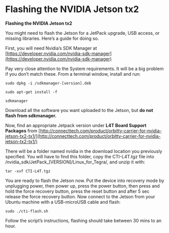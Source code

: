 # Flashing the NVIDIA Jetson tx2

**Flashing the NVIDIA Jetson tx2**

You might need to flash the Jetson for a JetPack upgrade, USB access, or missing libraries. Here’s a guide for doing so.

First, you will need Nvidia’s SDK Manager at [https://developer.nvidia.com/nvidia-sdk-manager](https://developer.nvidia.com/nvidia-sdk-manager)

Pay very close attention to the System requirements. It will be a big problem if you don’t match these. From a terminal window, install and run: 

`sudo dpkg -i /sdkmanager-[version].deb`

`sudo apt-get install -f`

`sdkmanager`

Download all the software you want uploaded to the Jetson, but **do not flash from sdkmanager.**

Now, find an appropriate Jetpack version under **L4T Board Support Packages** from [http://connecttech.com/product/orbitty-carrier-for-nvidia-jetson-tx2-tx1/](http://connecttech.com/product/orbitty-carrier-for-nvidia-jetson-tx2-tx1/)

There will be a folder named nvidia in the download location you previously specified. You will have to find this folder, copy the CTI-L4T.tgz file into /nvidia\_sdk/JetPack\_\[VERSION\]/Linux\_for\_Tegra/, and unzip it with:

`tar -xvf CTI-L4T.tgz`

You are ready to flash the Jetson now. Put the device into recovery mode by unplugging power, then power up, press the power button, then press and hold the force recovery button, press the reset button and after 5 sec release the force recovery button. Now connect to the Jetson from your Ubuntu machine with a USB-microUSB cable and flash:

`sudo ./cti-flash.sh`

Follow the script’s instructions, flashing should take between 30 mins to an hour.

